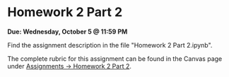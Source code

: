 
# Homework 2 Part 2

**Due: Wednesday, October 5 @ 11:59 PM**

Find the assignment description in the file "Homework 2 Part 2.ipynb".

The complete rubric for this assignment can be found in the Canvas page under [Assignments -> Homework 2 Part 2](https://ufl.instructure.com/courses/459156/assignments/5400965).
